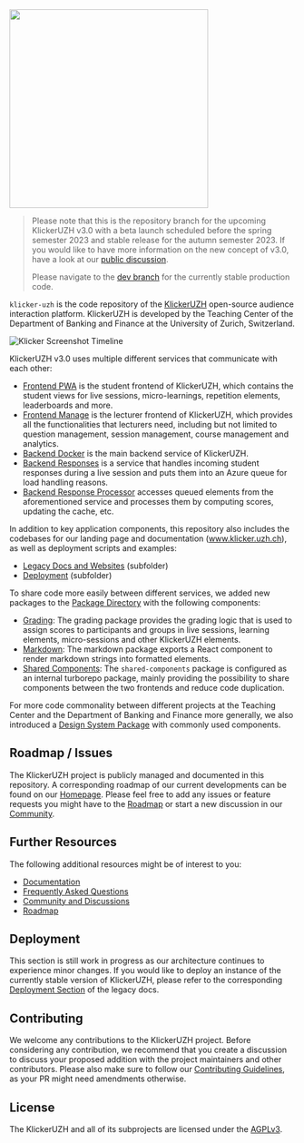 <img src="https://manage.klicker.uzh.ch/KlickerLogo.png" width="350">

> Please note that this is the repository branch for the upcoming KlickerUZH v3.0 with a beta launch scheduled before the spring semester 2023 and stable release for the autumn semester 2023. If you would like to have more information on the new concept of v3.0, have a look at our [public discussion](https://community.klicker.uzh.ch/t/klickeruzh-v3-0-concept-and-request-for-feedback/79).
>
> Please navigate to the [dev branch](https://github.com/uzh-bf/klicker-uzh/tree/dev) for the currently stable production code.

`klicker-uzh` is the code repository of the [KlickerUZH](https://www.klicker.uzh.ch/) open-source audience interaction platform. KlickerUZH is developed by the Teaching Center of the Department of Banking and Finance at the University of Zurich, Switzerland.

![Klicker Screenshot Timeline](https://www.klicker.uzh.ch/img/timeline_mac.png)

KlickerUZH v3.0 uses multiple different services that communicate with each other:

- [Frontend PWA](https://github.com/uzh-bf/klicker-uzh/tree/v2/apps/frontend-pwa) is the student frontend of KlickerUZH, which contains the student views for live sessions, micro-learnings, repetition elements, leaderboards and more.
- [Frontend Manage](https://github.com/uzh-bf/klicker-uzh/tree/v2/apps/frontend-manage) is the lecturer frontend of KlickerUZH, which provides all the functionalities that lecturers need, including but not limited to question management, session management, course management and analytics.
- [Backend Docker](https://github.com/uzh-bf/klicker-uzh/tree/v2/apps/backend-docker) is the main backend service of KlickerUZH.
- [Backend Responses](https://github.com/uzh-bf/klicker-uzh/tree/v2/apps/backend-responses) is a service that handles incoming student responses during a live session and puts them into an Azure queue for load handling reasons.
- [Backend Response Processor](https://github.com/uzh-bf/klicker-uzh/tree/v2/apps/backend-response-processor) accesses queued elements from the aforementioned service and processes them by computing scores, updating the cache, etc.

In addition to key application components, this repository also includes the codebases for our landing page and documentation (www.klicker.uzh.ch), as well as deployment scripts and examples:

- [Legacy Docs and Websites](https://github.com/uzh-bf/klicker-uzh/tree/v2/docs) (subfolder)
- [Deployment](https://github.com/uzh-bf/klicker-uzh/tree/v2/deploy) (subfolder)

To share code more easily between different services, we added new packages to the [Package Directory](https://github.com/uzh-bf/klicker-uzh/tree/v2/packages) with the following components:

- [Grading](https://github.com/uzh-bf/klicker-uzh/tree/v2/packages/grading): The grading package provides the grading logic that is used to assign scores to participants and groups in live sessions, learning elements, micro-sessions and other KlickerUZH elements.
- [Markdown](https://github.com/uzh-bf/klicker-uzh/tree/v2/packages/markdown): The markdown package exports a React component to render markdown strings into formatted elements.
- [Shared Components](https://github.com/uzh-bf/klicker-uzh/tree/v2/packages/shared-components): The `shared-components` package is configured as an internal turborepo package, mainly providing the possibility to share components between the two frontends and reduce code duplication.

For more code commonality between different projects at the Teaching Center and the Department of Banking and Finance more generally, we also introduced a [Design System Package](https://github.com/uzh-bf/design-system) with commonly used components.

## Roadmap / Issues

The KlickerUZH project is publicly managed and documented in this repository. A corresponding roadmap of our current developments can be found on our [Homepage](https://www.klicker.uzh.ch/development). Please feel free to add any issues or feature requests you might have to the [Roadmap](https://klicker-uzh.feedbear.com) or start a new discussion in our [Community](https://community.klicker.uzh.ch/).

## Further Resources

The following additional resources might be of interest to you:

- [Documentation](https://www.klicker.uzh.ch/introduction/getting_started)
- [Frequently Asked Questions](https://www.klicker.uzh.ch/faq)
- [Community and Discussions](https://www.klicker.uzh.ch/community)
- [Roadmap](https://klicker-uzh.feedbear.com)

## Deployment

This section is still work in progress as our architecture continues to experience minor changes. If you would like to deploy an instance of the currently stable version of KlickerUZH, please refer to the corresponding [Deployment Section](https://www.klicker.uzh.ch/deployment/deployment_architecture) of the legacy docs.

## Contributing

We welcome any contributions to the KlickerUZH project. Before considering any contribution, we recommend that you create a discussion to discuss your proposed addition with the project maintainers and other contributors. Please also make sure to follow our [Contributing Guidelines](https://www.klicker.uzh.ch/contributing/contributing_guidelines), as your PR might need amendments otherwise.

## License

The KlickerUZH and all of its subprojects are licensed under the [AGPLv3](https://www.gnu.org/licenses/agpl-3.0.de.html).
